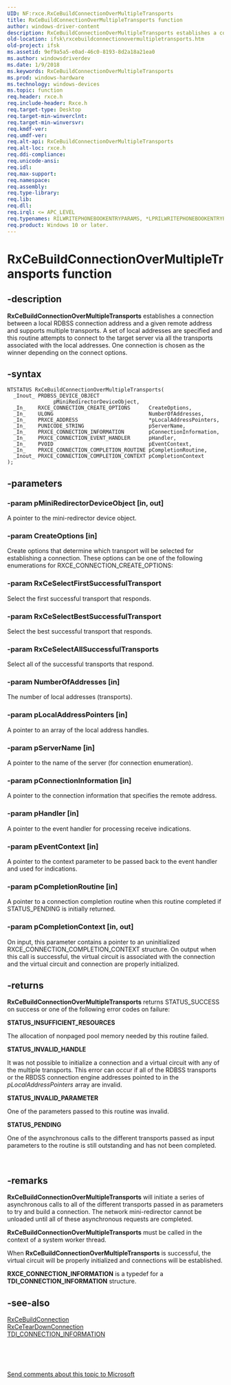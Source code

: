 ```yaml
---
UID: NF:rxce.RxCeBuildConnectionOverMultipleTransports
title: RxCeBuildConnectionOverMultipleTransports function
author: windows-driver-content
description: RxCeBuildConnectionOverMultipleTransports establishes a connection between a local RDBSS connection address and a given remote address and supports multiple transports.
old-location: ifsk\rxcebuildconnectionovermultipletransports.htm
old-project: ifsk
ms.assetid: 9ef9a5a5-e0ad-46c0-8193-8d2a18a21ea0
ms.author: windowsdriverdev
ms.date: 1/9/2018
ms.keywords: RxCeBuildConnectionOverMultipleTransports
ms.prod: windows-hardware
ms.technology: windows-devices
ms.topic: function
req.header: rxce.h
req.include-header: Rxce.h
req.target-type: Desktop
req.target-min-winverclnt: 
req.target-min-winversvr: 
req.kmdf-ver: 
req.umdf-ver: 
req.alt-api: RxCeBuildConnectionOverMultipleTransports
req.alt-loc: rxce.h
req.ddi-compliance: 
req.unicode-ansi: 
req.idl: 
req.max-support: 
req.namespace: 
req.assembly: 
req.type-library: 
req.lib: 
req.dll: 
req.irql: <= APC_LEVEL
req.typenames: RILWRITEPHONEBOOKENTRYPARAMS, *LPRILWRITEPHONEBOOKENTRYPARAMS
req.product: Windows 10 or later.
---
```


# RxCeBuildConnectionOverMultipleTransports function



## -description
<b>RxCeBuildConnectionOverMultipleTransports</b> establishes a connection between a local RDBSS connection address and a given remote address and supports multiple transports. A set of local addresses are specified and this routine attempts to connect to the target server via all the transports associated with the local addresses. One connection is chosen as the winner depending on the connect options.



## -syntax

````
NTSTATUS RxCeBuildConnectionOverMultipleTransports(
  _Inout_ PRDBSS_DEVICE_OBJECT                pMiniRedirectorDeviceObject,
  _In_    RXCE_CONNECTION_CREATE_OPTIONS      CreateOptions,
  _In_    ULONG                               NumberOfAddresses,
  _In_    PRXCE_ADDRESS                       *pLocalAddressPointers,
  _In_    PUNICODE_STRING                     pServerName,
  _In_    PRXCE_CONNECTION_INFORMATION        pConnectionInformation,
  _In_    PRXCE_CONNECTION_EVENT_HANDLER      pHandler,
  _In_    PVOID                               pEventContext,
  _In_    PRXCE_CONNECTION_COMPLETION_ROUTINE pCompletionRoutine,
  _Inout_ PRXCE_CONNECTION_COMPLETION_CONTEXT pCompletionContext
);
````


## -parameters

### -param pMiniRedirectorDeviceObject [in, out]

A pointer to the mini-redirector device object.


### -param CreateOptions [in]

Create options that determine which transport will be selected for establishing a connection. These options can be one of the following enumerations for RXCE_CONNECTION_CREATE_OPTIONS:




### -param RxCeSelectFirstSuccessfulTransport

Select the first successful transport that responds.


### -param RxCeSelectBestSuccessfulTransport

Select the best successful transport that responds.


### -param RxCeSelectAllSuccessfulTransports

Select all of the successful transports that respond.

</dd>
</dl>

### -param NumberOfAddresses [in]

The number of local addresses (transports).


### -param pLocalAddressPointers [in]

A pointer to an array of the local address handles.


### -param pServerName [in]

A pointer to the name of the server (for connection enumeration).


### -param pConnectionInformation [in]

A pointer to the connection information that specifies the remote address.


### -param pHandler [in]

A pointer to the event handler for processing receive indications.


### -param pEventContext [in]

A pointer to the context parameter to be passed back to the event handler and used for indications.


### -param pCompletionRoutine [in]

A pointer to a connection completion routine when this routine completed if STATUS_PENDING is initially returned.


### -param pCompletionContext [in, out]

On input, this parameter contains a pointer to an uninitialized RXCE_CONNECTION_COMPLETION_CONTEXT structure. On output when this call is successful, the virtual circuit is associated with the connection and the virtual circuit and connection are properly initialized.


## -returns
<b>RxCeBuildConnectionOverMultipleTransports</b> returns STATUS_SUCCESS on success or one of the following error codes on failure: 
<dl>
<dt><b>STATUS_INSUFFICIENT_RESOURCES</b></dt>
</dl>The allocation of nonpaged pool memory needed by this routine failed. 
<dl>
<dt><b>STATUS_INVALID_HANDLE</b></dt>
</dl>It was not possible to initialize a connection and a virtual circuit with any of the multiple transports. This error can occur if all of the RDBSS transports or the RBDSS connection engine addresses pointed to in the <i>pLocalAddressPointers</i> array are invalid.
<dl>
<dt><b>STATUS_INVALID_PARAMETER</b></dt>
</dl>One of the parameters passed to this routine was invalid. 
<dl>
<dt><b>STATUS_PENDING</b></dt>
</dl>One of the asynchronous calls to the different transports passed as input parameters to the routine is still outstanding and has not been completed. 

 


## -remarks
<b>RxCeBuildConnectionOverMultipleTransports</b> will initiate a series of asynchronous calls to all of the different transports passed in as parameters to try and build a connection. The network mini-redirector cannot be unloaded until all of these asynchronous requests are completed.

<b>RxCeBuildConnectionOverMultipleTransports</b> must be called in the context of a system worker thread.

When <b>RxCeBuildConnectionOverMultipleTransports</b> is successful, the virtual circuit will be properly initialized and connections will be established.

<b>RXCE_CONNECTION_INFORMATION</b> is a typedef for a <b>TDI_CONNECTION_INFORMATION</b> structure. 


## -see-also
<dl>
<dt>
<a href="..\rxce\nf-rxce-rxcebuildconnection.md">RxCeBuildConnection</a>
</dt>
<dt>
<a href="..\rxce\nf-rxce-rxceteardownconnection.md">RxCeTearDownConnection</a>
</dt>
<dt>
<a href="https://msdn.microsoft.com/library/windows/hardware/ff565085">TDI_CONNECTION_INFORMATION</a>
</dt>
</dl>
 

 

<a href="mailto:wsddocfb@microsoft.com?subject=Documentation%20feedback [ifsk\ifsk]:%20RxCeBuildConnectionOverMultipleTransports routine%20 RELEASE:%20(1/9/2018)&amp;body=%0A%0APRIVACY STATEMENT%0A%0AWe use your feedback to improve the documentation. We don't use your email address for any other purpose, and we'll remove your email address from our system after the issue that you're reporting is fixed. While we're working to fix this issue, we might send you an email message to ask for more info. Later, we might also send you an email message to let you know that we've addressed your feedback.%0A%0AFor more info about Microsoft's privacy policy, see http://privacy.microsoft.com/en-us/default.aspx." title="Send comments about this topic to Microsoft">Send comments about this topic to Microsoft</a>

